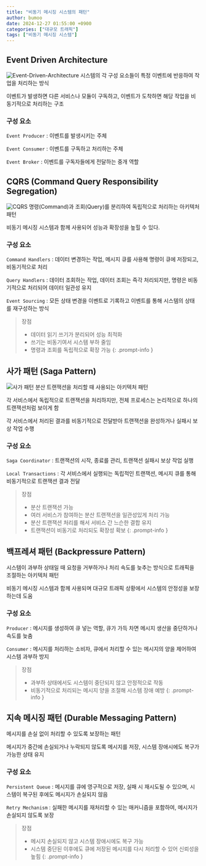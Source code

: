 ```yaml
---
title: "비동기 메시징 시스템의 패턴"
author: bumoo
date: 2024-12-27 01:55:00 +0900
categories: ["대규모 트래픽"]
tags: ["비동기 메시징 시스템"]
---
```



## Event Driven Architecture
![Event-Driven-Architecture](https://github.com/user-attachments/assets/3fd53cd1-7e61-48b8-91ed-4cc0206c86dc)
시스템의 각 구성 요소들이 특정 이벤트에 반응하여 작업을 처리하는 방식

이벤트가 발생하면 다른 서비스나 모듈이 구독하고, 이벤트가 도착하면 해당 작업을 비동기적으로 처리하는 구조

### 구성 요소
`Event Producer` : 이벤트를 발생시키는 주체

`Event Consumer` : 이벤트를 구독하고 처리하는 주체

`Event Broker` : 이벤트를 구독자들에게 전달하는 중개 역할

## CQRS (Command Query Responsibility Segregation)
![CQRS](https://github.com/user-attachments/assets/5d124509-e458-4001-95d0-c01e65dafa8f)
명령(Command)과 조회(Query)를 분리하여 독립적으로 처리하는 아키텍처 패턴

비동기 메시징 시스템과 함께 사용되어 성능과 확장성을 높힐 수 있다.

### 구성 요소
`Command Handlers` : 데이터 변경하는 작업, 메시지 큐를 사용해 명령이 큐에 저장되고, 비동기적으로 처리

`Query Handlers` : 데이터 조회하는 작업, 데이터 조회는 즉각 처리되지만, 명령은 비동기적으로 처리되어 데이터 일관성 유지

`Event Sourcing` : 모든 상태 변경을 이벤트로 기록하고 이벤트를 통해 시스템의 상태를 재구성하는 방식

> 장점
> - 데이터 읽기 쓰기가 분리되어 성능 최적화
> - 쓰기는 비동기여서 시스템 부하 줄임
> - 명령과 조회를 독립적으로 확장 가능
    {: .prompt-info }

## 사가 패턴 (Saga Pattern)
![사가 패턴](https://github.com/user-attachments/assets/36de7ca0-2cdc-43e1-b941-3faacec7e555)
분산 트랜잭션을 처리할 때 사용되는 아키텍처 패턴

각 서비스에서 독립적으로 트랜잭션을 처리하지만, 전체 프로세스는 논리적으로 하나의 트랜잭션처럼 보이게 함

각 서비스에서 처리된 결과를 비동기적으로 전달받아 트랜잭션을 완성하거나 실패시 보상 작업 수행

### 구성 요소
`Saga Coordinator` : 트랜잭션의 시작, 종료를 관리, 트랜잭션 실패시 보상 작업 실행

`Local Transactions` : 각 서비스에서 실행되는 독립적인 트랜잭션, 메시지 큐를 통해 비동기적으로 트랜잭션 결과 전달

> 장점
> - 분산 트랜잭션 가능
> - 여러 서비스가 참여하는 분산 트랜잭션을 일관성있게 처리 가능
> - 분산 트랜잭션 처리를 해서 서비스 간 느슨한 결합 유지
> - 트랜잭션이 비동기로 처리되도 확장성 확보
    {: .prompt-info }

## 백프레셔 패턴 (Backpressure Pattern)
시스템이 과부하 상태일 때 요청을 거부하거나 처리 속도를 늦추는 방식으로 트래픽을 조절하는 아키텍처 패턴

비동기 메시징 시스템과 함께 사용되며 대규모 트래픽 상황에서 시스템의 안정성을 보장하는데 도움

### 구성 요소
`Producer` : 메시지를 생성하여 큐 넣는 역할, 큐가 가득 차면 메시지 생산을 중단하거나 속도를 늦춤

`Consumer` : 메시지를 처리하는 소비자, 큐에서 처리할 수 있는 메시지의 양을 제어하여 시스템 과부하 방지

> 장점
> - 과부하 상태에서도 시스템이 중단되지 않고 안정적으로 작동
> - 비동기적으로 처리되는 메시지 양을 조절해 시스템 장애 예방
    {: .prompt-info }

## 지속 메시징 패턴 (Durable Messaging Pattern)
메시지를 손실 없이 처리할 수 있도록 보장하는 패턴

메시지가 중간에 손실되거나 누락되지 않도록 메시지를 저장, 시스템 장애시에도 복구가 가능한 상태 유지

### 구성 요소
`Persistent Queue` : 메시지를 큐에 영구적으로 저장, 실패 시 재시도될 수 있으며, 시스템이 복구된 후에도 메시지가 손실되지 않음

`Retry Mechanism` : 실패한 메시지를 재처리할 수 있는 매커니즘을 포함하여, 메시지가 손실되지 않도록 보장

> 장점
> - 메시지 손실되지 않고 시스템 장애시에도 복구 가능
> - 시스템 중단된 이후에도 큐에 저장된 메시지를 다시 처리할 수 있어 신뢰성을 높힘
    {: .prompt-info }

